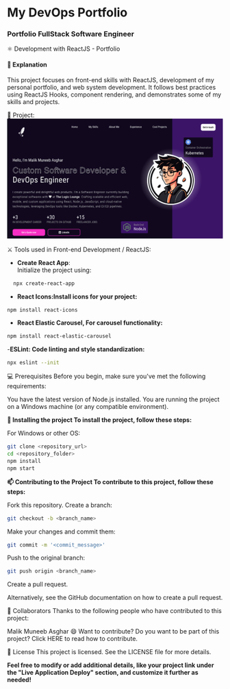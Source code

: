 
# My DevOps Portfolio

### Portfolio FullStack Software Engineer

⚛ Development with ReactJS - Portfolio

#### 📑 Explanation
This project focuses on front-end skills with ReactJS, development of my personal portfolio, and web system development. It follows best practices using ReactJS Hooks, component rendering, and demonstrates some of my skills and projects.

🚀 Project:
![🔍 Live Application Deploy](./src/assets/Projectss.png)



⚔️ Tools used in Front-end Development / ReactJS:

- **Create React App**:  
  Initialize the project using:
```bash
  npx create-react-app
```

- **React Icons:Install icons for your project:**
```bash
npm install react-icons
```

- **React Elastic Carousel, For carousel functionality:**
```bash
npm install react-elastic-carousel
```

-**ESLint:
Code linting and style standardization:**

```bash
npx eslint --init
```
💻 Prerequisites Before you begin, make sure you've met the following requirements:

You have the latest version of Node.js installed.
You are running the project on a Windows machine (or any compatible environment).

**🚀 Installing the project To install the project, follow these steps:**

For Windows or other OS:

```bash
git clone <repository_url>
cd <repository_folder>
npm install
npm start
```
**📫 Contributing to the Project To contribute to this project, follow these steps:**

Fork this repository.
Create a branch:
```bash
git checkout -b <branch_name>
```
Make your changes and commit them:
```bash
git commit -m '<commit_message>'
```

Push to the original branch:
```bash
git push origin <branch_name>
```
Create a pull request.

Alternatively, see the GitHub documentation on how to create a pull request.

🤝 Collaborators Thanks to the following people who have contributed to this project:

Malik Muneeb Asghar
😄 Want to contribute? Do you want to be part of this project? Click HERE to read how to contribute.

📝 License This project is licensed. See the LICENSE file for more details.

**Feel free to modify or add additional details, like your project link under the "Live Application Deploy" section, and customize it further as needed!**





